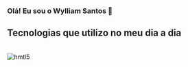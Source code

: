 ### Olá! Eu sou o Wylliam Santos 👋

## Tecnologias que utilizo no meu dia a dia

<div style="display: inline_block"><br/>
  
  <img align="center" alt="hmtl5" src="https://img.shields.io/badge/Java-ED8B00?style=for-the-badge&logo=openjdk&logoColor=white" />
  
</div><br/>



